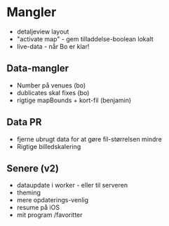 # Mangler

* detaljeview layout
* "activate map" - gem tilladdelse-boolean lokalt
* live-data - når Bo er klar!

## Data-mangler

* Number på venues (bo)
* dublicates skal fixes (bo)
* rigtige mapBounds + kort-fil (benjamin)

## Data PR

* fjerne ubrugt data for at gøre fil-størrelsen mindre
* Rigtige billedskalering


## Senere (v2)

* dataupdate i worker - eller til serveren
* theming
* mere opdaterings-venlig
* resume på iOS
* mit program /favoritter
